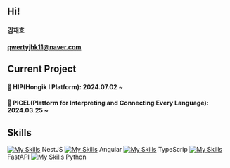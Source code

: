 ## Hi!
#### 김재호
#### qwertyjhk11@naver.com


## Current Project
#### 🔭 HIP(Hongik I Platform): 2024.07.02 ~ 
#### 🔭 PICEL(Platform for Interpreting and Connecting Every Language): 2024.03.25 ~

## Skills
[![My Skills](https://skillicons.dev/icons?i=nestjs)]() NestJS
[![My Skills](https://skillicons.dev/icons?i=angular)]() Angular
[![My Skills](https://skillicons.dev/icons?i=typescript)]() TypeScrip
[![My Skills](https://skillicons.dev/icons?i=fastapi)]() FastAPI
[![My Skills](https://skillicons.dev/icons?i=python)]() Python

<!--
**rlawogh1005/rlawogh1005** is a ✨ _special_ ✨ repository because its `README.md` (this file) appears on your GitHub profile.

Here are some ideas to get you started:

- 🔭 I’m currently working on ...
- 🌱 I’m currently learning ...
- 👯 I’m looking to collaborate on ...
- 🤔 I’m looking for help with ...
- 💬 Ask me about ...
- 📫 How to reach me: ...
- 😄 Pronouns: ...
- ⚡ Fun fact: ...
-->

